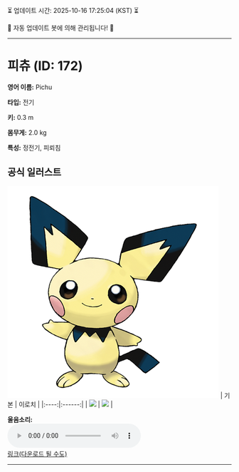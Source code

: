 
⏳ 업데이트 시간: 2025-10-16 17:25:04 (KST) ⏳

🤖 자동 업데이트 봇에 의해 관리됩니다! 🤖

---

# 피츄 (ID: 172)
**영어 이름:** Pichu

**타입:** 전기

**키:** 0.3 m

**몸무게:** 2.0 kg

**특성:** 정전기, 피뢰침

## 공식 일러스트
![](https://raw.githubusercontent.com/PokeAPI/sprites/master/sprites/pokemon/other/official-artwork/172.png)
| 기본 | 이로치 |
|:----:|:------:|
| <img src="http://play.pokemonshowdown.com/sprites/ani/pichu.gif" width="200"> | <img src="http://play.pokemonshowdown.com/sprites/ani-shiny/pichu.gif" width="200"> |

**울음소리:**<br><audio controls src="https://raw.githubusercontent.com/PokeAPI/cries/main/cries/pokemon/latest/172.ogg"></audio><br> [링크(다운로드 될 수도)](https://raw.githubusercontent.com/PokeAPI/cries/main/cries/pokemon/latest/172.ogg)


---
